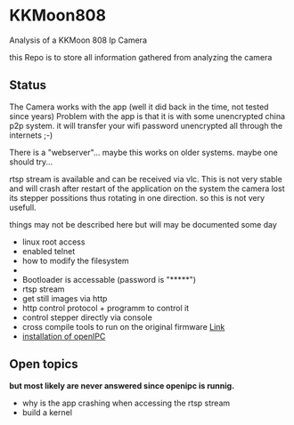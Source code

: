 # KKMoon808
Analysis of a KKMoon 808 Ip Camera

this Repo is to store all information gathered from analyzing the camera 

## Status
The Camera works with the app  (well it did back in the time, not tested since years)
Problem with the app is that it is with some unencrypted china p2p system. it will transfer your wifi password unencrypted all through the internets ;-)

There is a "webserver"... maybe this works on older systems. maybe one should try...

rtsp stream is available and can be received via vlc. This is not very stable and will crash 
after restart of the application on the system the camera lost its stepper possitions thus rotating in one direction. so this is not very usefull.



things may not be described here but will may be documented some day

* linux root access
* enabled telnet
* how to modify the filesystem
* 
* Bootloader is accessable (password is "*****")  
* rtsp stream
* get still images via http
* http control protocol + programm to control it
* control stepper directly via console
* cross compile tools to run on the original firmware [Link](Install-and-use-SDK.md)
* [installation of openIPC](openIPC/Install.md)


## Open topics 
**but most likely are never answered since openipc is runnig.**
* why is the app crashing when accessing the rtsp stream
* build a kernel 
